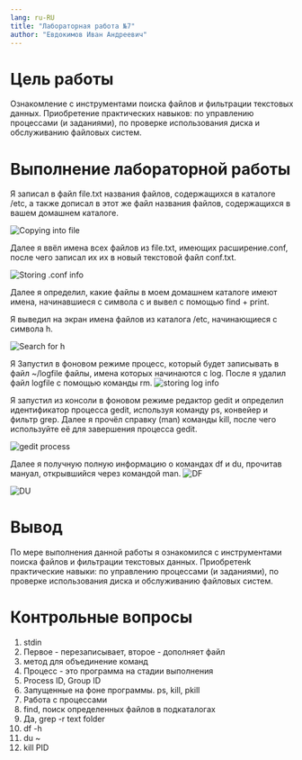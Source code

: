 ```yaml
---
lang: ru-RU
title: "Лабораторная работа №7"
author: "Евдокимов Иван Андреевич"
---
```


# Цель работы

Ознакомление с инструментами поиска файлов и фильтрации текстовых данных. Приобретение практических навыков: по управлению процессами (и заданиями), по проверке использования диска и обслуживанию файловых систем.

# Выполнение лабораторной работы

Я записал в файл file.txt названия файлов, содержащихся в каталоге /etc, а также дописал в
этот же файл названия файлов, содержащихся в вашем домашнем каталоге. 

![Copying into file](f3.png)

Далее я ввёл имена всех файлов из file.txt, имеющих расширение.conf, после чего записал их 
их в новый текстовой файл conf.txt. 

![Storing .conf info](f4.png)


Далее я определил, какие файлы в моем домашнем каталоге имеют имена, начинавшиеся с
символа c и вывел с помощью find + print.


Я выведил на экран имена файлов из каталога /etc, начинающиеся с
символа h.

![Search for h](f5.png)

Я Запустил в фоновом режиме процесс, который будет записывать в файл
~/logfile файлы, имена которых начинаются с log. После я удалил файл logfile с помощью команды rm.
![storing log info](f6.png)

Я запустил из консоли в фоновом режиме редактор gedit и определил идентификатор процесса gedit, используя команду ps, конвейер и фильтр grep.  Далее я прочёл справку (man) команды kill, после чего используйте её для завершения процесса gedit.

![gedit process](f5.png)

Далее я получную полную информацию о командах df и du, прочитав мануал, открывшийся через командой man.
![DF](f.png)

![DU](f2.png)

# Вывод
По мере выполнения данной работы я ознакомился с инструментами поиска файлов
и фильтрации текстовых данных. Приобретенk практические навыки: по управлению
процессами (и заданиями), по проверке использования диска и обслуживанию файловых
систем.

# Контрольные вопросы
1. stdin
2. Первое - перезаписывает, второе - дополняет файл
3. метод для объединение команд
4. Процесс - это программа на стадии выполнения
5. Process ID, Group ID
6. Запущенные на фоне программы. ps, kill, pkill
7. Работа с процессами
8. find, поиск определенных файлов в подкаталогах
9. Да, grep -r text folder
10. df -h
11. du ~
12. kill PID